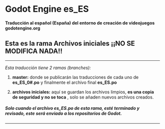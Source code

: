 # Godot Engine es_ES
#### Traducción al español (España) del entorno de creación de videojuegos godotengine.org
## Esta es la rama Archivos iniciales ¡¡NO SE MODIFICA NADA!!

---

_Esta traducción tiene 2 ramas (branches):_

1. __master:__ donde se publicarán las traducciones de cada uno de __es_ES_0#.po__ y finalmente el archivo final __es_ES.po__

2. __archivos iniciales:__ aquí se guardan los archivos limpios, __es una copia de seguridad y no se toca__ , solo se añaden nuevos archivos creados.
 
##### Solo cuando el archivo __es_ES.po__ de esta rama, esté terminado y revisado, este será enviado a los repositorios de Godot. 

---
